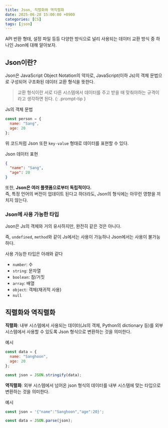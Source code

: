 ```yaml
---
title: Json, 직렬화와 역직렬화
date: 2025-06-28 15:00:00 +0900
categories: [CS]
tags: [json]
---
```


API 반환 형태, 설정 파일 등등 다양한 방식으로 널리 사용되는 데이터 교환 방식 중 하나인 Json에 대해 알아보자.

## **Json이란?**

Json은 JavaScript Object Notation의 약자로, JavaScript(이하 Js)의 객체 문법으로 구성되어 구조화된 데이터 교환 형식을 뜻한다.

> 교환 형식이란 서로 다른 시스템에서 데이터를 주고 받을 때 맞춰야하는 규격이라고 생각하면 된다.
{: .prompt-tip }

Js의 객체 문법

```js
const person = {
  name: "Sang",
  age: 20
};
```

위 코드처럼 Json 또한 `key-value` 형태로 데이터를 표현할 수 있다.

Json 데이터 표현

```json
{
  "name": "Sang",
  "age": 20
}
```

또한, **Json은 여러 플랫폼으로부터 독립적이다.**<br>
즉, 특정 언어의 버전이 업데이트 된다고 하더라도, Json의 형식에는 아무런 영향을 끼치지 않는다.

### **Json에 사용 가능한 타입**

Json은 Js의 객체와 거의 유사하지만, 완전히 같은 것은 아니다.

즉, `undefined`, `method`와 같이 Js에서는 사용이 가능하나 Json에서는 사용이 불가능하다.

사용 가능한 타입은 아래와 같다

- `number`: 수
- `string`: 문자열
- `boolean`: 참/거짓
- `array`: 배열
- `object`: 객체(재귀적 사용)
- `null`

## **직렬화와 역직렬화**

**직렬화**: 내부 시스템에서 사용되는 데이터(Js의 객체, Python의 dictionary 등)를 외부 시스템에서 사용할 수 있도록 Json 형식으로 변환하는 것을 의미한다.

예시

```javascript
const data = {
  name: "Sanghoon",
  age: 20
};

const json = JSON.stringify(data);
```

**역직렬화**: 외부 시스템에서 넘어온 json 형식의 데이터를 내부 시스템에 맞는 타입으로 변환하는 것을 의미한다.

예시

```javascript
const json = '{"name":"Sanghoon","age":20}';

const data = JSON.parse(json);
```


